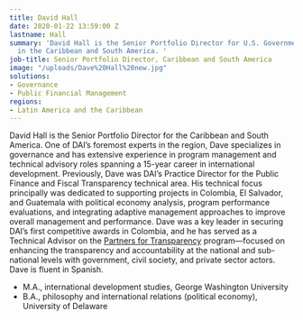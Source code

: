 ```yaml
---
title: David Hall
date: 2020-01-22 13:59:00 Z
lastname: Hall
summary: 'David Hall is the Senior Portfolio Director for U.S. Government projects
  in the Caribbean and South America. '
job-title: Senior Portfolio Director, Caribbean and South America
image: "/uploads/Dave%20Hall%20new.jpg"
solutions:
- Governance
- Public Financial Management
regions:
- Latin America and the Caribbean
---
```


David Hall is the Senior Portfolio Director for the Caribbean and South America. One of DAI’s foremost experts in the region, Dave specializes in governance and has extensive experience in program management and technical advisory roles spanning a 15-year career in international development. Previously, Dave was DAI’s Practice Director for the Public Finance and Fiscal Transparency technical area. His technical focus principally was dedicated to supporting projects in Colombia, El Salvador, and Guatemala with political economy analysis, program performance evaluations, and integrating adaptive management approaches to improve overall management and performance. Dave was a key leader in securing DAI’s first competitive awards in Colombia, and he has served as a Technical Advisor on the [Partners for Transparency](https://www.dai.com/our-work/projects/colombia-partners-for-transparency) program—focused on enhancing the transparency and accountability at the national and sub-national levels with government, civil society, and private sector actors. Dave is fluent in Spanish. 

* M.A., international development studies, George Washington University
* B.A., philosophy and international relations (political economy), University of Delaware